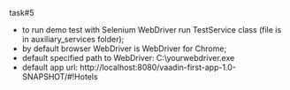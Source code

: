 task#5

- to run demo test with Selenium WebDriver run TestService class (file is in auxiliary_services folder);
- by default browser WebDriver is WebDriver for Chrome;
- default specified path to WebDriver: C:\\yourwebdriver.exe
- default app url: http://localhost:8080/vaadin-first-app-1.0-SNAPSHOT/#!Hotels


